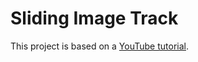 # Sliding Image Track

This project is based on a [YouTube tutorial](https://www.youtube.com/watch?v=PkADl0HubMY).